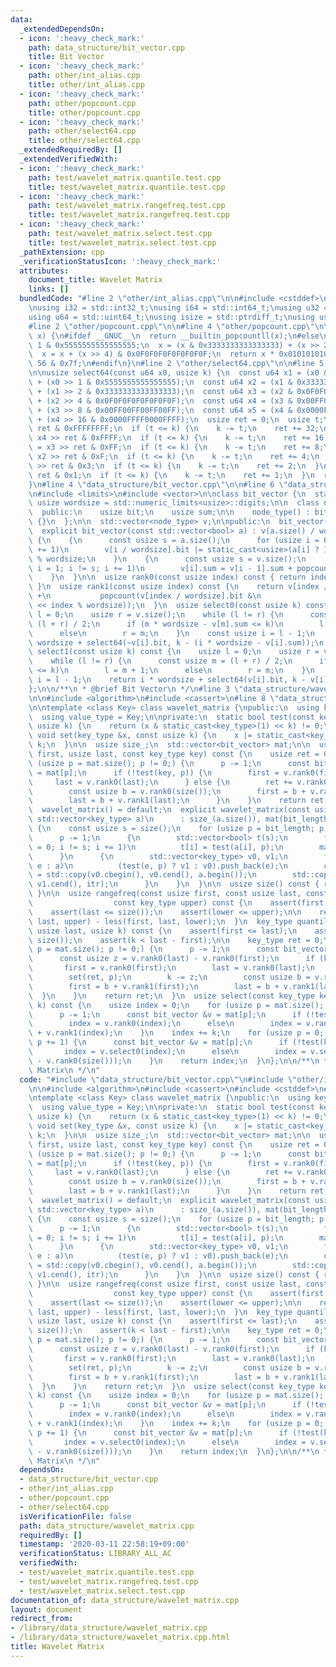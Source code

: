 ```yaml
---
data:
  _extendedDependsOn:
  - icon: ':heavy_check_mark:'
    path: data_structure/bit_vector.cpp
    title: Bit Vector
  - icon: ':heavy_check_mark:'
    path: other/int_alias.cpp
    title: other/int_alias.cpp
  - icon: ':heavy_check_mark:'
    path: other/popcount.cpp
    title: other/popcount.cpp
  - icon: ':heavy_check_mark:'
    path: other/select64.cpp
    title: other/select64.cpp
  _extendedRequiredBy: []
  _extendedVerifiedWith:
  - icon: ':heavy_check_mark:'
    path: test/wavelet_matrix.quantile.test.cpp
    title: test/wavelet_matrix.quantile.test.cpp
  - icon: ':heavy_check_mark:'
    path: test/wavelet_matrix.rangefreq.test.cpp
    title: test/wavelet_matrix.rangefreq.test.cpp
  - icon: ':heavy_check_mark:'
    path: test/wavelet_matrix.select.test.cpp
    title: test/wavelet_matrix.select.test.cpp
  _pathExtension: cpp
  _verificationStatusIcon: ':heavy_check_mark:'
  attributes:
    document_title: Wavelet Matrix
    links: []
  bundledCode: "#line 2 \"other/int_alias.cpp\"\n\n#include <cstddef>\n#include <cstdint>\n\
    \nusing i32 = std::int32_t;\nusing i64 = std::int64_t;\nusing u32 = std::uint32_t;\n\
    using u64 = std::uint64_t;\nusing isize = std::ptrdiff_t;\nusing usize = std::size_t;\n\
    #line 2 \"other/popcount.cpp\"\n\n#line 4 \"other/popcount.cpp\"\n\nusize popcount(u64\
    \ x) {\n#ifdef __GNUC__\n  return __builtin_popcountll(x);\n#else\n  x -= x >>\
    \ 1 & 0x5555555555555555;\n  x = (x & 0x3333333333333333) + (x >> 2 & 0x3333333333333333);\n\
    \  x = x + (x >> 4) & 0x0F0F0F0F0F0F0F0F;\n  return x * 0x0101010101010101 >>\
    \ 56 & 0x7f;\n#endif\n}\n#line 2 \"other/select64.cpp\"\n\n#line 5 \"other/select64.cpp\"\
    \n\nusize select64(const u64 x0, usize k) {\n  const u64 x1 = (x0 & 0x5555555555555555)\
    \ + (x0 >> 1 & 0x5555555555555555);\n  const u64 x2 = (x1 & 0x3333333333333333)\
    \ + (x1 >> 2 & 0x3333333333333333);\n  const u64 x3 = (x2 & 0x0F0F0F0F0F0F0F0F)\
    \ + (x2 >> 4 & 0x0F0F0F0F0F0F0F0F);\n  const u64 x4 = (x3 & 0x00FF00FF00FF00FF)\
    \ + (x3 >> 8 & 0x00FF00FF00FF00FF);\n  const u64 x5 = (x4 & 0x0000FFFF0000FFFF)\
    \ + (x4 >> 16 & 0x0000FFFF0000FFFF);\n  usize ret = 0;\n  usize t;\n  t = x5 >>\
    \ ret & 0xFFFFFFFF;\n  if (t <= k) {\n    k -= t;\n    ret += 32;\n  }\n  t =\
    \ x4 >> ret & 0xFFFF;\n  if (t <= k) {\n    k -= t;\n    ret += 16;\n  }\n  t\
    \ = x3 >> ret & 0xFF;\n  if (t <= k) {\n    k -= t;\n    ret += 8;\n  }\n  t =\
    \ x2 >> ret & 0xF;\n  if (t <= k) {\n    k -= t;\n    ret += 4;\n  }\n  t = x1\
    \ >> ret & 0x3;\n  if (t <= k) {\n    k -= t;\n    ret += 2;\n  }\n  t = x0 >>\
    \ ret & 0x1;\n  if (t <= k) {\n    k -= t;\n    ret += 1;\n  }\n  return ret;\n\
    }\n#line 4 \"data_structure/bit_vector.cpp\"\n\n#line 6 \"data_structure/bit_vector.cpp\"\
    \n#include <limits>\n#include <vector>\n\nclass bit_vector {\n  static constexpr\
    \ usize wordsize = std::numeric_limits<usize>::digits;\n\n  class node_type {\n\
    \  public:\n    usize bit;\n    usize sum;\n\n    node_type() : bit(0), sum(0)\
    \ {}\n  };\n\n  std::vector<node_type> v;\n\npublic:\n  bit_vector() = default;\n\
    \  explicit bit_vector(const std::vector<bool> a) : v(a.size() / wordsize + 1)\
    \ {\n    {\n      const usize s = a.size();\n      for (usize i = 0; i != s; i\
    \ += 1)\n        v[i / wordsize].bit |= static_cast<usize>(a[i] ? 1 : 0) << i\
    \ % wordsize;\n    }\n    {\n      const usize s = v.size();\n      for (usize\
    \ i = 1; i != s; i += 1)\n        v[i].sum = v[i - 1].sum + popcount(v[i - 1].bit);\n\
    \    }\n  }\n\n  usize rank0(const usize index) const { return index - rank1(index);\
    \ }\n  usize rank1(const usize index) const {\n    return v[index / wordsize].sum\
    \ +\n           popcount(v[index / wordsize].bit &\n                    ~(~static_cast<usize>(0)\
    \ << index % wordsize));\n  }\n  usize select0(const usize k) const {\n    usize\
    \ l = 0;\n    usize r = v.size();\n    while (l != r) {\n      const usize m =\
    \ (l + r) / 2;\n      if (m * wordsize - v[m].sum <= k)\n        l = m + 1;\n\
    \      else\n        r = m;\n    }\n    const usize i = l - 1;\n    return i *\
    \ wordsize + select64(~v[i].bit, k - (i * wordsize - v[i].sum));\n  }\n  usize\
    \ select1(const usize k) const {\n    usize l = 0;\n    usize r = v.size();\n\
    \    while (l != r) {\n      const usize m = (l + r) / 2;\n      if (v[m].sum\
    \ <= k)\n        l = m + 1;\n      else\n        r = m;\n    }\n    const usize\
    \ i = l - 1;\n    return i * wordsize + select64(v[i].bit, k - v[i].sum);\n  }\n\
    };\n\n/**\n * @brief Bit Vector\n */\n#line 3 \"data_structure/wavelet_matrix.cpp\"\
    \n\n#include <algorithm>\n#include <cassert>\n#line 8 \"data_structure/wavelet_matrix.cpp\"\
    \n\ntemplate <class Key> class wavelet_matrix {\npublic:\n  using key_type = Key;\n\
    \  using value_type = Key;\n\nprivate:\n  static bool test(const key_type x, const\
    \ usize k) {\n    return (x & static_cast<key_type>(1) << k) != 0;\n  }\n  static\
    \ void set(key_type &x, const usize k) {\n    x |= static_cast<key_type>(1) <<\
    \ k;\n  }\n\n  usize size_;\n  std::vector<bit_vector> mat;\n\n  usize less(usize\
    \ first, usize last, const key_type key) const {\n    usize ret = 0;\n    for\
    \ (usize p = mat.size(); p != 0;) {\n      p -= 1;\n      const bit_vector &v\
    \ = mat[p];\n      if (!test(key, p)) {\n        first = v.rank0(first);\n   \
    \     last = v.rank0(last);\n      } else {\n        ret += v.rank0(last) - v.rank0(first);\n\
    \        const usize b = v.rank0(size());\n        first = b + v.rank1(first);\n\
    \        last = b + v.rank1(last);\n      }\n    }\n    return ret;\n  }\n\npublic:\n\
    \  wavelet_matrix() = default;\n  explicit wavelet_matrix(const usize bit_length,\
    \ std::vector<key_type> a)\n      : size_(a.size()), mat(bit_length, bit_vector())\
    \ {\n    const usize s = size();\n    for (usize p = bit_length; p != 0;) {\n\
    \      p -= 1;\n      {\n        std::vector<bool> t(s);\n        for (usize i\
    \ = 0; i != s; i += 1)\n          t[i] = test(a[i], p);\n        mat[p] = bit_vector(t);\n\
    \      }\n      {\n        std::vector<key_type> v0, v1;\n        for (const usize\
    \ e : a)\n          (test(e, p) ? v1 : v0).push_back(e);\n        const auto itr\
    \ = std::copy(v0.cbegin(), v0.cend(), a.begin());\n        std::copy(v1.cbegin(),\
    \ v1.cend(), itr);\n      }\n    }\n  }\n\n  usize size() const { return size_;\
    \ }\n\n  usize rangefreq(const usize first, const usize last, const key_type lower,\n\
    \                  const key_type upper) const {\n    assert(first <= last);\n\
    \    assert(last <= size());\n    assert(lower <= upper);\n\n    return less(first,\
    \ last, upper) - less(first, last, lower);\n  }\n  key_type quantile(usize first,\
    \ usize last, usize k) const {\n    assert(first <= last);\n    assert(last <=\
    \ size());\n    assert(k < last - first);\n\n    key_type ret = 0;\n    for (usize\
    \ p = mat.size(); p != 0;) {\n      p -= 1;\n      const bit_vector &v = mat[p];\n\
    \      const usize z = v.rank0(last) - v.rank0(first);\n      if (k < z) {\n \
    \       first = v.rank0(first);\n        last = v.rank0(last);\n      } else {\n\
    \        set(ret, p);\n        k -= z;\n        const usize b = v.rank0(size());\n\
    \        first = b + v.rank1(first);\n        last = b + v.rank1(last);\n    \
    \  }\n    }\n    return ret;\n  }\n  usize select(const key_type key, const usize\
    \ k) const {\n    usize index = 0;\n    for (usize p = mat.size(); p != 0;) {\n\
    \      p -= 1;\n      const bit_vector &v = mat[p];\n      if (!test(key, p))\n\
    \        index = v.rank0(index);\n      else\n        index = v.rank0(size())\
    \ + v.rank1(index);\n    }\n    index += k;\n    for (usize p = 0; p != mat.size();\
    \ p += 1) {\n      const bit_vector &v = mat[p];\n      if (!test(key, p))\n \
    \       index = v.select0(index);\n      else\n        index = v.select1(index\
    \ - v.rank0(size()));\n    }\n    return index;\n  }\n};\n\n/**\n * @brief Wavelet\
    \ Matrix\n */\n"
  code: "#include \"data_structure/bit_vector.cpp\"\n#include \"other/int_alias.cpp\"\
    \n\n#include <algorithm>\n#include <cassert>\n#include <cstddef>\n#include <vector>\n\
    \ntemplate <class Key> class wavelet_matrix {\npublic:\n  using key_type = Key;\n\
    \  using value_type = Key;\n\nprivate:\n  static bool test(const key_type x, const\
    \ usize k) {\n    return (x & static_cast<key_type>(1) << k) != 0;\n  }\n  static\
    \ void set(key_type &x, const usize k) {\n    x |= static_cast<key_type>(1) <<\
    \ k;\n  }\n\n  usize size_;\n  std::vector<bit_vector> mat;\n\n  usize less(usize\
    \ first, usize last, const key_type key) const {\n    usize ret = 0;\n    for\
    \ (usize p = mat.size(); p != 0;) {\n      p -= 1;\n      const bit_vector &v\
    \ = mat[p];\n      if (!test(key, p)) {\n        first = v.rank0(first);\n   \
    \     last = v.rank0(last);\n      } else {\n        ret += v.rank0(last) - v.rank0(first);\n\
    \        const usize b = v.rank0(size());\n        first = b + v.rank1(first);\n\
    \        last = b + v.rank1(last);\n      }\n    }\n    return ret;\n  }\n\npublic:\n\
    \  wavelet_matrix() = default;\n  explicit wavelet_matrix(const usize bit_length,\
    \ std::vector<key_type> a)\n      : size_(a.size()), mat(bit_length, bit_vector())\
    \ {\n    const usize s = size();\n    for (usize p = bit_length; p != 0;) {\n\
    \      p -= 1;\n      {\n        std::vector<bool> t(s);\n        for (usize i\
    \ = 0; i != s; i += 1)\n          t[i] = test(a[i], p);\n        mat[p] = bit_vector(t);\n\
    \      }\n      {\n        std::vector<key_type> v0, v1;\n        for (const usize\
    \ e : a)\n          (test(e, p) ? v1 : v0).push_back(e);\n        const auto itr\
    \ = std::copy(v0.cbegin(), v0.cend(), a.begin());\n        std::copy(v1.cbegin(),\
    \ v1.cend(), itr);\n      }\n    }\n  }\n\n  usize size() const { return size_;\
    \ }\n\n  usize rangefreq(const usize first, const usize last, const key_type lower,\n\
    \                  const key_type upper) const {\n    assert(first <= last);\n\
    \    assert(last <= size());\n    assert(lower <= upper);\n\n    return less(first,\
    \ last, upper) - less(first, last, lower);\n  }\n  key_type quantile(usize first,\
    \ usize last, usize k) const {\n    assert(first <= last);\n    assert(last <=\
    \ size());\n    assert(k < last - first);\n\n    key_type ret = 0;\n    for (usize\
    \ p = mat.size(); p != 0;) {\n      p -= 1;\n      const bit_vector &v = mat[p];\n\
    \      const usize z = v.rank0(last) - v.rank0(first);\n      if (k < z) {\n \
    \       first = v.rank0(first);\n        last = v.rank0(last);\n      } else {\n\
    \        set(ret, p);\n        k -= z;\n        const usize b = v.rank0(size());\n\
    \        first = b + v.rank1(first);\n        last = b + v.rank1(last);\n    \
    \  }\n    }\n    return ret;\n  }\n  usize select(const key_type key, const usize\
    \ k) const {\n    usize index = 0;\n    for (usize p = mat.size(); p != 0;) {\n\
    \      p -= 1;\n      const bit_vector &v = mat[p];\n      if (!test(key, p))\n\
    \        index = v.rank0(index);\n      else\n        index = v.rank0(size())\
    \ + v.rank1(index);\n    }\n    index += k;\n    for (usize p = 0; p != mat.size();\
    \ p += 1) {\n      const bit_vector &v = mat[p];\n      if (!test(key, p))\n \
    \       index = v.select0(index);\n      else\n        index = v.select1(index\
    \ - v.rank0(size()));\n    }\n    return index;\n  }\n};\n\n/**\n * @brief Wavelet\
    \ Matrix\n */\n"
  dependsOn:
  - data_structure/bit_vector.cpp
  - other/int_alias.cpp
  - other/popcount.cpp
  - other/select64.cpp
  isVerificationFile: false
  path: data_structure/wavelet_matrix.cpp
  requiredBy: []
  timestamp: '2020-03-11 22:58:19+09:00'
  verificationStatus: LIBRARY_ALL_AC
  verifiedWith:
  - test/wavelet_matrix.quantile.test.cpp
  - test/wavelet_matrix.rangefreq.test.cpp
  - test/wavelet_matrix.select.test.cpp
documentation_of: data_structure/wavelet_matrix.cpp
layout: document
redirect_from:
- /library/data_structure/wavelet_matrix.cpp
- /library/data_structure/wavelet_matrix.cpp.html
title: Wavelet Matrix
---
```

